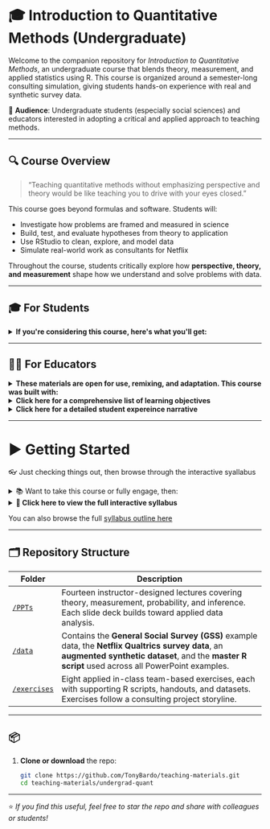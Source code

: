# 🎓 Introduction to Quantitative Methods (Undergraduate)

Welcome to the companion repository for *Introduction to Quantitative Methods*, an undergraduate course that blends theory, measurement, and applied statistics using R. This course is organized around a semester-long consulting simulation, giving students hands-on experience with real and synthetic survey data.

🎯 **Audience**: Undergraduate students (especially social sciences) and educators interested in adopting a critical and applied approach to teaching methods.

---

## 🔍 Course Overview

> “Teaching quantitative methods without emphasizing perspective and theory would be like teaching you to drive with your eyes closed.”

This course goes beyond formulas and software. Students will:
- Investigate how problems are framed and measured in science
- Build, test, and evaluate hypotheses from theory to application
- Use RStudio to clean, explore, and model data
- Simulate real-world work as consultants for Netflix

Throughout the course, students critically explore how **perspective, theory, and measurement** shape how we understand and solve problems with data.

---

## 🎓 For Students
<details>
<summary><strong>If you're considering this course, here's what you'll get:</strong></summary>

✅ **No prior R experience needed**  
✅ **Learn by doing**, not memorizing equations  
✅ **Team-based simulation** with a real-world feel  
✅ **Build critical thinking** by connecting theory, measurement, and data  
✅ **Finish with reproducible workflows** and a working knowledge of R
</details>

---

## 🧑‍🏫 For Educators
<details>
<summary><strong>These materials are open for use, remixing, and adaptation. This course was built with:</strong></summary>

- A single master 📄[R script](./data/RScript_GSS.R) that students use to follow and replicate applied lecture content.
- A clean analyses-ready 💾[GSS dataset](./data/GSS.RData) for general-purpose learning, and
- A fully designed simulation including a student-designed Qualtrics survey, coding templates, and reproducible analysis.

**Each lecture and exercise is fully scaffolded with:**
- Clear learning objectives
- Real-world relevance
- Applied statistical programming
- Alignment between theory and analysis
</details>

<details>
<summary><strong>Click here for a comprehensive list of learning objectives</strong></summary>

**A. Develop a Critical Understanding of Quantitative Inquiry**
- Recognize that science is not neutral but shaped by theory, perspective, and framing.

Understand how social problems are defined, studied, and “solved” differently depending on theoretical orientation.

Explain the role of theory in formulating propositions, research questions, and hypotheses.

B. Master Research Design & Measurement
Conceptualize abstract constructs into researchable variables.

Operationalize variables with clarity and precision, paying close attention to level of measurement.

Build hypotheses that are logically sound and empirically testable.

C. Apply Core Statistical Tools
Use descriptive statistics to summarize data and begin exploring relationships.

Differentiate between central tendency (PPT-5) and variability (PPT-6) and know when each is most relevant.

Classify and select statistical methods based on variable type and research goals.

D. Understand Probability, Sampling, and Uncertainty
Grasp the implications of random sampling and how it introduces uncertainty.

Use the Central Limit Theorem to understand how sample statistics behave across repeated samples (PPTs 7–8).

Quantify uncertainty with standard error and margin of error, laying the foundation for inferential analysis.

E. Conduct and Interpret Inferential Statistics
Estimate confidence intervals and interpret their meaning in relation to sampling variability (PPTs 9–14).

Conduct hypothesis tests (t-tests, chi-squared tests) using both hand calculations and R.

Interpret p-values, critical values, and statistical significance while always keeping the larger research context in view.

F. Explore and Model Complex Relationships
Use bivariate visualizations and statistical tests to explore relationships across variable types (Exercise 7).

Build, interpret, and critique linear regression models—including models with multiple predictors and interaction terms (Exercise 8).

Evaluate whether results are both statistically significant and substantively meaningful.

G. Gain Technical Fluency in R
Clean, code, and analyze survey data using reproducible workflows.

Debug and interpret R scripts for data preparation, hypothesis testing, and regression modeling.

Annotate code for transparency and communicate insights effectively in collaborative settings.

H. Work as a Data Team
Collaborate with peers in a semester-long simulation project, practicing role delegation, documentation, and constructive feedback.

Present analyses and conclusions as if advising a real client (Netflix).

Build habits of clear communication, peer review, and integrity in applied data work.

</details>

<details>
  
<summary><strong>Click here for a detailed student expereince narrative</strong></summary>

This course provides a theory-informed, hands-on introduction to quantitative reasoning grounded in sociological thinking and real-world problem solving. Students begin by engaging in a foundational series of four conceptual PowerPoints that reframe science as a perspective-driven process rather than a search for universal truths:

In PPTs 1–3, students learn how theory frames problems and guides every step of the research process, from hypothesis formation to measurement and method.

In PPT-4, these concepts are synthesized into a shared model of the scientific process—one that guides the rest of the course.

From there, PPTs 5–6 introduce descriptive statistics as critical first steps in assessing whether our data are meaningful and usable. Students learn why level of measurement matters, and how choices made during conceptualization constrain which statistical tools are valid.

In PPTs 7–8, students explore sampling theory and the Central Limit Theorem, learning why sample estimates can’t be trusted blindly. This prepares them to understand standard error, margin of error, and why inferential statistics are needed.

Finally, PPTs 9–14 take a stepwise approach through the logic of inferential statistics—particularly confidence intervals and hypothesis testing—culminating in a set of tools that let students evaluate the precision and reliability of their sample estimates in relation to broader populations.

These lectures are directly connected to a master R script, which allow students to follow along, reproduce applied GSS-based examples, and later adapt them to their own simulated Netflix dataset.

🌐 The Netflix Simulation
In tandem with lectures, students work in teams to complete a series of applied exercises based on a Netflix consulting scenario. These exercises take students from theory and hypothesis (Exercises 1–2) through data cleaning (Exercise 3), descriptive analysis (Exercise 4), simulation and sampling distributions (Exercises 5–6), precision and hypothesis testing (unnumbered exercise), bivariate relationships (Exercise 7), and finally multivariate regression and moderation modeling (Exercise 8).

Students write, execute, and modify R code for each stage—building confidence, competence, and a portfolio of applied, team-based analysis.

</details>

---

# ▶️ Getting Started

👓 Just checking things out, then browse through the interactive syallabus

<details>
  
 <summary>📚 Want to take this course or fully engage, then:</summary>
 
#### Follow along with the interactive syllabus
 - Actively engage with the material in the PPTs
    - Download the 💾[GSS dataset](./data/GSS.RData) used to generate applied lecture content  
    - Replicate the applied lecture content using this master 📄[R script](./data/RScript_GSS.R)
  
  - Complete the  simulation exercises
    - Supplemental 💾 datasets and 📄R scripts provided
    - Accessible within the interactive syllabus
 
⚠️ Required software: **RStudio** [(download here if needed)](https://posit.co/download/rstudio-desktop/)
  - In case you need some help downloading **RStudio** [click here](./data/RStudio_Help.pdf)
    - The help document uses this  💾[practice dataset](./data/Class_Data_S2025.xlsx)

</details>

<details>
  
  <summary><strong>📅 Click here to view the full interactive syllabus</strong></summary>

### Week 1 – Getting Critical with the Scientific Process
- **Day 1**: [PPT 1 – Scientific perspectives and theories](./PPTs/PPT-1-Undergrad-Quant.pdf)
- **Day 2**: [PPT 2 – Hypotheses and conceptualization](./PPTs/PPT-2-Undergrad_Quant.pdf)

### Week 2 – Scientific Process, Continued
- **Day 3**: [PPT 3 – Operationalization](./PPTs/PPT-3-Undergrad-Quant.pdf)
- **Day 4**: [PPT 4 – Study design and data](./PPTs/PPT-4-Undergrad-Quant.pdf)

### Week 3 – Real-World Application
- **Day 5**: [Exercise 1 – Identifying stakeholder needs](./exercises/ex_1_instructions.pdf)
- **Day 6**: [Exercise 2 – Measuring stakeholder needs](./exercises/ex_2_instructions.pdf)

### Week 4 – Descriptive Statistics
- **Day 7**: [PPT 5 – Central Tendency](./PPTs/PPT-5-Undergrad-Quant.pdf)
- **Day 8**: [PPT 5 – Central Tendency with R](./PPTs/PPT-5-Undergrad-Quant.pdf)

### Week 5 – Descriptive Statistics, Continued
- **Day 9**: [PPT 6 – Dispersion](./PPTs/PPT-6-Undergrad-Quant.pdf)
- **Day 10**: [PPT 6 – Dispersion with R](./PPTs/PPT-6-Undergrad-Quant.pdf)

### Week 6 – Descriptive Statistics: Application
- **Day 11**: [Exercise 3 – Preparing Data](./exercises/ex_3_instructions.pdf)  
               → [Original Qualtrics Survey](https://uky.az1.qualtrics.com/jfe/form/SV_bIx3tfhTD55tMI6)
- **Day 12**: [Exercise 4 – Summarizing Data](./exercises/ex_4_instructions.pdf)  
  📄[R Script](./exercises/ex_4_Rscript.R) 💾[R Dataset](./exercises/netflix_survey.RData)

### Week 7 – Inferential Statistics: Abstract
- **Day 13**: [PPT 7 – Probability](./PPTs/PPT-7-Undergrad-Quant.pdf)
- **Day 14**: [PPT 7 – Central Limit Theorem](./PPTs/PPT-7-Undergrad-Quant.pdf)

### Week 8 – Abstraction Clarified
- **Day 15**: [Exercise 5 – Sampling Prequel](./exercises/ex_5_preface.pdf)
- **Day 16**: [Exercise 5 – Coin Flip Sampling](./exercises/ex_5_Instructions.pdf)  
  📄[R Script](./exercises/ex_5_Rscript.R)

### Week 9 – Confidence Intervals
- **Day 17**: [PPT 8 – Confidence Intervals Intro](./PPTs/PPT-8-Undergrad-Quant.pdf)
- **Day 18**: [PPT 9 – Confidence Intervals Revisited](./PPTs/PPT-9-Undergrad-Quant.pdf)

### Week 10 – Hypothesis Testing
- **Day 19**: [PPT 10 – Hypothesis Testing](./PPTs/PPT-10-Undergrad-Quant.pdf)
- **Day 20**: [Exercise 6 – Sample Quality Assessment](./exercises/ex_6_instructions.pdf)  
  📄[R Script](./exercises/ex_6_Rscript.R)

### Week 11 – CIs & Hypothesis Testing: Real-World App
- **Day 21**: [PPT 11 Instructions – Competing Firm Analysis](./PPTs/PPT-11-instructions.pdf)  
  📄[R Script](./PPTs/PPT-11-Rscript.R)
- **Day 22**: [PPT 11 – Univariate vs Bivariate](./PPTs/PPT-11-Undergrad_Quant.pdf)

### Week 12 – Inferential Stats: Bivariate
- **Day 23**: [Exercise 7 – Exploratory Analysis](./exercises/ex_7_instructions.pdf)  
  📄[R Script](./exercises/ex_7_Rscript.R) 💾[R Dataset](./exercises/netflix_survey.RData)
- **Day 24**: [PPT 12 – ANOVA and Pearson’s r](./PPTs/PPT-12-Undergrad-Quant.pdf)

### Week 13 – Simple Linear Regression
- **Day 25**: [PPT 13 – Linear Regression: Modeling](./PPTs/PPT-13-Undergrad-Quant.pdf)
- **Day 26**: [PPT 13 – Linear Regression: Interpretation](./PPTs/PPT-13-Undergrad-Quant.pdf)

### Week 14 – Multivariate Regression: Application
- **Day 27**: [PPT 14 – Multivariate Regression](./PPTs/PPT-14-Undergrad-Quant.pdf)
- **Day 28**: [Exercise 8 – MLR with Augmented Netflix Data](./exercises/ex_8_instructions.pdf)  
  📄[R Script](./exercises/ex_8_RScript.R) 💾[R Dataset Augmented](./exercises/Netflix_1000.RData)

</details>

You can also browse the full [syllabus outline here](./Syllabus-Quant-Undergrad.pdf)

---

## 🗂️ Repository Structure

| Folder | Description |
|--------|-------------|
| [`/PPTs`](https://github.com/TonyBardo/teaching-materials/tree/main/undergrad-quant/PPTs) | Fourteen instructor-designed lectures covering theory, measurement, probability, and inference. Each slide deck builds toward applied data analysis. |
| [`/data`](https://github.com/TonyBardo/teaching-materials/tree/main/undergrad-quant/data) | Contains the **General Social Survey (GSS)** example data, the **Netflix Qualtrics survey data**, an **augmented synthetic dataset**, and the **master R script** used across all PowerPoint examples. |
| [`/exercises`](https://github.com/TonyBardo/teaching-materials/tree/main/undergrad-quant/exercises) | Eight applied in-class team-based exercises, each with supporting R scripts, handouts, and datasets. Exercises follow a consulting project storyline. |

---

## 📦 

1. **Clone or download** the repo:
   ```bash
   git clone https://github.com/TonyBardo/teaching-materials.git
   cd teaching-materials/undergrad-quant

---

⭐ *If you find this useful, feel free to star the repo and share with colleagues or students!*
